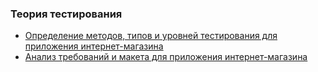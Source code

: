 ### Теория тестирования
* [Определение методов, типов и уровней тестирования для приложения интернет-магазина](https://docs.google.com/spreadsheets/d/1N4QH6Jo7TbzCJMWO1KjE7LN9UHlnLpfO1X7E5NidMDM/edit?usp=sharing)
* [Анализ требований и макета для приложения интернет-магазина](https://docs.google.com/spreadsheets/d/1CZE10kvaPtnGNVgYH0LgFwHV2wBpLvTikR6FIKHevM0/edit?gid=375994405#gid=375994405)
